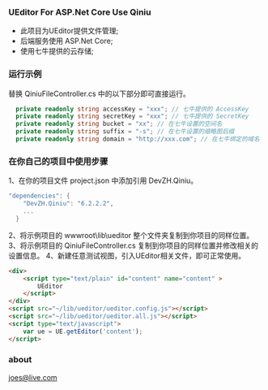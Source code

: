
### UEditor For ASP.Net Core Use Qiniu

- 此项目为UEditor提供文件管理;
- 后端服务使用 ASP.Net Core;
- 使用七牛提供的云存储;


### 运行示例
替换 QiniuFileController.cs 中的以下部分即可直接运行。

```csharp
  private readonly string accessKey = "xxx"; // 七牛提供的 AccessKey
  private readonly string secretKey = "xxx"; // 七牛提供的 SecretKey
  private readonly string bucket = "xx"; // 在七牛设置的空间名
  private readonly string suffix = "-s"; // 在七牛设置的缩略图后缀
  private readonly string domain = "http://xxx.com"; // 在七牛绑定的域名
```


### 在你自己的项目中使用步骤
1、在你的项目文件 project.json 中添加引用 DevZH.Qiniu。
```csharp
"dependencies": {
    "DevZH.Qiniu": "6.2.2.2",
    ...
  }
```
2、将示例项目的 wwwroot\lib\ueditor 整个文件夹复制到你项目的同样位置。
3、将示例项目的 QiniuFileController.cs 复制到你项目的同样位置并修改相关的设置信息。
4、新建任意测试视图，引入UEditor相关文件，即可正常使用。
```html
<div>
    <script type="text/plain" id="content" name="content" >
        UEditor
    </script>
</div>
<script src="~/lib/ueditor/ueditor.config.js"></script>
<script src="~/lib/ueditor/ueditor.all.js"></script>
<script type="text/javascript">
    var ue = UE.getEditor('content'); 
</script>
```


### about
joes@live.com
